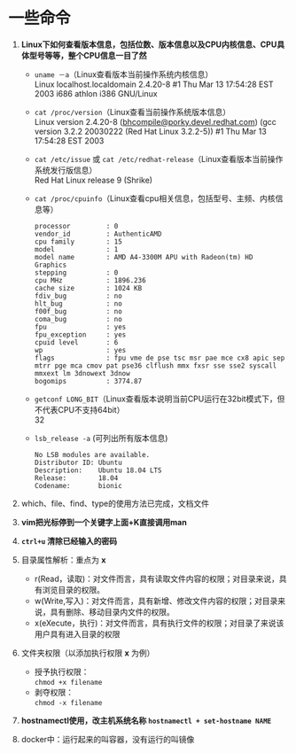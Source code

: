 # 一些命令

1. **Linux下如何查看版本信息，包括位数、版本信息以及CPU内核信息、CPU具体型号等等，整个CPU信息一目了然**  
    - `uname －a`（Linux查看版本当前操作系统内核信息）  
    Linux localhost.localdomain 2.4.20-8 #1 Thu Mar 13 17:54:28 EST 2003 i686 athlon i386 GNU/Linux
    - `cat /proc/version`（Linux查看当前操作系统版本信息）  
    Linux version 2.4.20-8 (bhcompile@porky.devel.redhat.com)
    (gcc version 3.2.2 20030222 (Red Hat Linux 3.2.2-5)) #1 Thu Mar 13 17:54:28 EST 2003  
    - `cat /etc/issue` 或 `cat /etc/redhat-release`（Linux查看版本当前操作系统发行版信息）  
    Red Hat Linux release 9 (Shrike)
    - `cat /proc/cpuinfo`（Linux查看cpu相关信息，包括型号、主频、内核信息等）

        ```  
        processor         : 0
        vendor_id         : AuthenticAMD  
        cpu family        : 15  
        model             : 1  
        model name        : AMD A4-3300M APU with Radeon(tm) HD Graphics
        stepping          : 0
        cpu MHz           : 1896.236
        cache size        : 1024 KB
        fdiv_bug          : no
        hlt_bug           : no
        f00f_bug          : no
        coma_bug          : no
        fpu               : yes
        fpu_exception     : yes
        cpuid level       : 6
        wp                : yes  
        flags             : fpu vme de pse tsc msr pae mce cx8 apic sep mtrr pge mca cmov pat pse36 clflush mmx fxsr sse sse2 syscall mmxext lm 3dnowext 3dnow
        bogomips          : 3774.87  
        ```  

    - `getconf LONG_BIT`（Linux查看版本说明当前CPU运行在32bit模式下，但不代表CPU不支持64bit）  
    32

    - `lsb_release -a` (可列出所有版本信息)

        ```
        No LSB modules are available.
        Distributor ID: Ubuntu
        Description:    Ubuntu 18.04 LTS
        Release:        18.04
        Codename:       bionic
        ```  

2. which、file、find、type的使用方法已完成，文档文件

3. **vim把光标停到一个关键字上面+K直接调用man**

4. **`ctrl+u` 清除已经输入的密码**  

5. 目录属性解析：重点为 **x**   
    - r(Read，读取)：对文件而言，具有读取文件内容的权限；对目录来说，具有浏览目录的权限。
    - w(Write,写入)：对文件而言，具有新增、修改文件内容的权限；对目录来说，具有删除、移动目录内文件的权限。
    - x(eXecute，执行)：对文件而言，具有执行文件的权限；对目录了来说该用户具有进入目录的权限
6. 文件夹权限（以添加执行权限 **x** 为例）
    - 授予执行权限：  
    `chmod +x filename`
    - 剥夺权限：  
    `chmod -x filename`

7. **hostnamectl使用，改主机系统名称 `hostnamectl + set-hostname NAME`**

8. docker中：运行起来的叫容器，没有运行的叫镜像